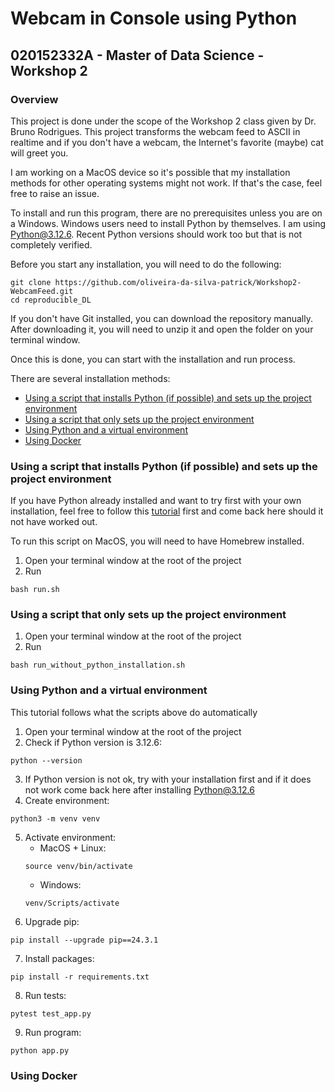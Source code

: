 # Webcam in Console using Python
## 020152332A - Master of Data Science - Workshop 2

### Overview

This project is done under the scope of the Workshop 2 class given by Dr. Bruno Rodrigues. This project transforms the webcam feed to ASCII in realtime and if you don't have a webcam, the Internet's favorite (maybe) cat will greet you.

I am working on a MacOS device so it's possible that my installation methods for other operating systems might not work. If that's the case, feel free to raise an issue.

To install and run this program, there are no prerequisites unless you are on a Windows. Windows users need to install Python by themselves. I am using Python@3.12.6. Recent Python versions should work too but that is not completely verified.

Before you start any installation, you will need to do the following:

```
git clone https://github.com/oliveira-da-silva-patrick/Workshop2-WebcamFeed.git
cd reproducible_DL
```

If you don't have Git installed, you can download the repository manually. After downloading it, you will need to unzip it and open the folder on your terminal window.

Once this is done, you can start with the installation and run process.

There are several installation methods:
- [Using a script that installs Python (if possible) and sets up the project environment](#using-a-script-that-installs-python-if-possible-and-sets-up-the-project-environment)
- [Using a script that only sets up the project environment](#using-a-script-that-only-sets-up-the-project-environment)
- [Using Python and a virtual environment](#using-python-and-a-virtual-environment)
- [Using Docker](#using-docker)

### Using a script that installs Python (if possible) and sets up the project environment

If you have Python already installed and want to try first with your own installation, feel free to follow this [tutorial](#using-a-script-that-only-sets-up-the-project-environment) first and come back here should it not have worked out.

To run this script on MacOS, you will need to have Homebrew installed.

1. Open your terminal window at the root of the project
2. Run 
```
bash run.sh
```

### Using a script that only sets up the project environment

1. Open your terminal window at the root of the project
2. Run 
```
bash run_without_python_installation.sh
```

### Using Python and a virtual environment

This tutorial follows what the scripts above do automatically

1. Open your terminal window at the root of the project
2. Check if Python version is 3.12.6: 
```
python --version
```
3. If Python version is not ok, try with your installation first and if it does not work come back here after installing Python@3.12.6
4. Create environment: 
```
python3 -m venv venv
```
5. Activate environment:
    - MacOS + Linux: 
    ```
    source venv/bin/activate
    ```
    - Windows: 
    ```
    venv/Scripts/activate
    ```
6. Upgrade pip: 
```
pip install --upgrade pip==24.3.1
```
7. Install packages: 
```
pip install -r requirements.txt
```
8. Run tests: 
```
pytest test_app.py
```
9. Run program: 
```
python app.py
```

### Using Docker
